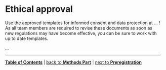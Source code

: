 # Ethical approval

Use the approved templates for informed consent and data protection at ... <!-- put them somewhere on this repo and add link -->! As all team members are required to revise these documents as soon as new regulations may have become effective, you can be sure to work with up to date templates. 

...

---

[**Table of Contents**](#README.md) | [back to **Methods Part**](07_Methods_part.md) | [next to **Preregistration**](09_Preregistration.md)
